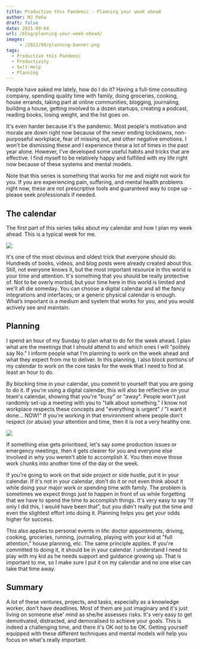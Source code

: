 ```yaml
---
title: Productive this Pandemic - Planning your week ahead
author: MJ Peña
draft: false
date: 2021-09-04
url: /blog/planning-your-week-ahead/
images: 
     - /2021/09/planning-banner.png
tags:
  - Productive this Pandemic
  - Productivity
  - Self-Help
  - Planning
---
```


People have asked me lately, how do I do it? Having a full-time consulting company, spending quality time with family, doing groceries, cooking, house errands, taking part at online communities, blogging, journaling, building a house, getting involved to a dozen startups, creating a podcast, reading books, losing weight, and the list goes on. 

It's even harder because it's the pandemic. Most people's motivation and morale are down right now because of the never ending lockdowns, non-purposeful workplace, fear of missing out, and other negative emotions. I won't be dismissing these and I experience these a lot of times in the past year alone. However, I've developed some useful habits and tricks that are effective. I find myself to be relatively happy and fulfilled with my life right now because of these systems and mental models.

Note that this series is something that works for me and might not work for you. If you are experiencing pain, suffering, and mental health problems right now, these are not prescriptive tools and guaranteed way to cope up - please seek professionals if needed.

## The calendar
The first part of this series talks about my calendar and how I plan my week ahead. This is a typical week for me.

![](/2021/09/mycalendar.png)

It's one of the most obvious and oldest trick that everyone should do. Hundreds of books, videos, and blog posts were already created about this. Still, not everyone knows it, but the most important resource in this world is your time and attention. It's something that you should be really protective of. Not to be overly morbid, but your time here in this world is limited and we'll all die someday.
You can choose a digital calendar and all the fancy integrations and interfaces; or a generic physical calendar is enough. What’s important is a medium and system that works for you, and you would actively see and maintain.

## Planning
I spend an hour of my Sunday to plan what to do for the week ahead. I plan what are the meetings that I should attend to and which ones I will "politely say No." I inform people what I'm planning to work on the week ahead and what they expect from me to deliver. In this planning, I also block portions of my calendar to work on the core tasks for the week that I need to find at least an hour to do.

By blocking time in your calendar, you commit to yourself that you are going to do it. If you’re using a digital calendar, this will also be reflective on your team's calendar, showing that you're "busy" or "away". People won't just randomly set-up a meeting with you to "talk about something." I know not workplace respects these concepts and "everything is urgent" / "I want it done... NOW!" If you're working in that environment where people don't respect (or abuse) your attention and time, then it is not a very healthy one. 


![](/2021/09/mycalendar-block2.png)

If something else gets prioritised, let's say some production issues or emergency meetings, then it gets clearer for you and everyone else involved in why you weren't able to accomplish X. You then move those work chunks into another time of the day or the week.

If you're going to work on that side project or side hustle, put it in your calendar. If it's not in your calendar, don't do it or not even think about it while doing your major work or spending time with family. The problem is sometimes we expect things just to happen in front of us while forgetting that we have to spend the time to accomplish things. It's very easy to say "If only I did this, I would have been that", but you didn't really put the time and even the slightest effort into doing it. Planning helps you get your odds higher for success.

This also applies to personal events in life: doctor appointments, driving, cooking, groceries, running, journaling, playing with your kid at "full attention," house planning, etc. The same principle applies. If you're committed to doing it, it should be in your calendar. I understand I need to play with my kid as he needs support and guidance growing up. That is important to me, so I make sure I put it on my calendar and no one else can take that time away.

## Summary

A lot of these ventures, projects, and tasks, especially as a knowledge worker, don't have deadlines. Most of them are just imaginary and it's just living on someone else' mind as she/he assesses risks. It's very easy to get demotivated, distracted, and demoralised to achieve your goals. This is indeed a challenging time, and there it's OK not to be OK. Getting yourself equipped with these different techniques and mental models will help you focus on what's really important. 